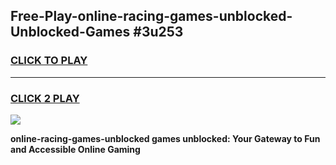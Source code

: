 
## Free-Play-online-racing-games-unblocked-Unblocked-Games #3u253
<h3>
<a href="https://news.freeplayer.one?title=online-racing-games-unblocked&ref=8M">CLICK TO PLAY</a></h3>
<hr>

<h3>
<a href="https://news.freeplayer.one?title=online-racing-games-unblocked&ref=8M">CLICK 2 PLAY</a>
  
</h3>

<a href="https://news.freeplayer.one?title=online-racing-games-unblocked&ref=8M"><img src="https://clearcache.store/games.png"></a>


**online-racing-games-unblocked games unblocked: Your Gateway to Fun and Accessible Online Gaming**
